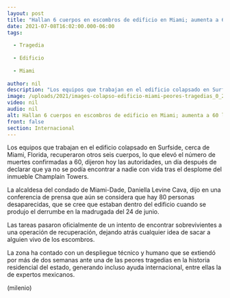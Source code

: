 ```yaml
---
layout: post
title: "Hallan 6 cuerpos en escombros de edificio en Miami; aumenta a 60 los muertos en EU."
date: 2021-07-08T16:02:00.000-06:00
tags:
  
  - Tragedia
  
  - Edificio
  
  - Miami
  
author: nil
description: "Los equipos que trabajan en el edificio colapsado en Surfside, cerca de Miami, Florida, recuperaron otros seis cuerpos, lo que elevó el número de muertes confirmadas a 60."
image: /uploads/2021/images-colapso-edificio-miami-peores-tragedias_0_22_1024_638.jpg
video: nil
audio: nil
alt: Hallan 6 cuerpos en escombros de edificio en Miami; aumenta a 60 los muertos en EU.
front: false
section: Internacional
---
```


Los equipos que trabajan en el edificio colapsado en Surfside, cerca de Miami, Florida, recuperaron otros seis cuerpos, lo que elevó el número de muertes confirmadas a 60, dijeron hoy las autoridades, un día después de declarar que ya no se podía encontrar a nadie con vida tras el desplome del inmueble Champlain Towers. 

La alcaldesa del condado de Miami-Dade, Daniella Levine Cava, dijo en una conferencia de prensa que aún se considera que hay 80 personas desaparecidas, que se cree que estaban dentro del edificio cuando se produjo el derrumbe en la madrugada del 24 de junio.

Las tareas pasaron oficialmente de un intento de encontrar sobrevivientes a una operación de recuperación, dejando atrás cualquier idea de sacar a alguien vivo de los escombros. 

La zona ha contado con un despliegue técnico y humano que se extiendó por más de dos semanas ante una de las peores tragedias en la historia residencial del estado, generando incluso ayuda internacional, entre ellas la de expertos mexicanos. 

(milenio) 